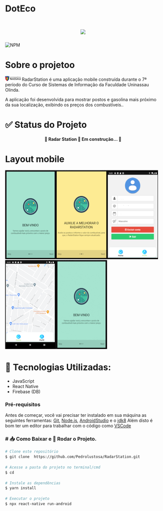 # DotEco
<h1 align="center"> 
<img src=”assets/Img/LOGO.png”>
</h1>



![NPM](https://img.shields.io/static/v1?label=App%20&message=RadarStation&color=%3CCOLOR%3E&style=%3CSTYLE%3E&logo=%3CLOGO%3E)

# Sobre o projetoo

<img src=https://github.com/AlvaroLauriano/Radar_Station_Read-me/blob/main/assets/uninassau-logo%20(1).png> RadarStation é uma aplicação mobile construída durante o 7ª período do Curso de Sistemas de Informação da Faculdade Uninassau Olinda.

A aplicação foi desenvolvida para mostrar postos e gasolina mais próximo da sua localização, exibindo os preços dos combustíveis..


# ✅ Status do Projeto
<h4 align="center"> 
	🚧 Radar Station 🚀 Em construção... 🚧
</h4>

# Layout mobile
![Mobile 1](https://github.com/AlvaroLauriano/Radar_Station_Read-me/blob/main/assets/tela%20bem%20vindo.png)![Mobile 2](https://github.com/AlvaroLauriano/Radar_Station_Read-me/blob/main/assets/tela%20bem%202.png)![Mobile 3](https://github.com/AlvaroLauriano/Radar_Station_Read-me/blob/main/assets/tela%20de%20cadastro.png)![Mobile 4](https://github.com/AlvaroLauriano/Radar_Station_Read-me/blob/main/assets/maps.png)![Mobile 4](https://github.com/AlvaroLauriano/Radar_Station_Read-me/blob/main/assets/gif-radar.gif )


# 📱 Tecnologias Utilizadas:
- JavaScript 
- React Native
- Firebase (DB)


### Pré-requisitos

Antes de começar, você vai precisar ter instalado em sua máquina as seguintes ferramentas:
[Git](https://git-scm.com), [Node.js](https://nodejs.org/en/), [AndroidStudio](https://developer.android.com/studio) e o  [jdk8](https://www.oracle.com/br/java/technologies/javase/javase-jdk8-downloads.html)
Além disto é bom ter um editor para trabalhar com o código como [VSCode](https://code.visualstudio.com/)


### # 📥 Como Baixar e 🎲 Rodar o Projeto.  

```bash
# Clone este repositório
$ git clone  https://github.com/Pedrolustosa/RadarStation.git

# Acesse a pasta do projeto no terminal/cmd
$ cd 

# Instale as dependências
$ yarn install

# Executar o projeto
$ npx react-native run-android








